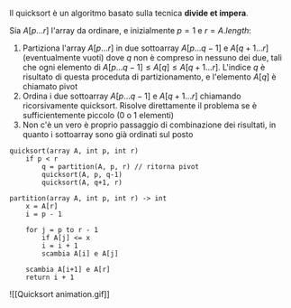 Il quicksort è un algoritmo basato sulla tecnica **divide et impera**.

Sia $A[p...r]$ l'array da ordinare, e inizialmente $p=1$ e $r=A.length$:
1. Partiziona l'array $A[p ... r]$ in due sottoarray $A[p ... q-1]$ e $A[q+1 ... r]$ (eventualmente vuoti) dove $q$ non è compreso in nessuno dei due, tali che ogni elemento di $A[p ... q-1]\leq A[q]\leq A[q+1 ... r]$. L'indice $q$ è risultato di questa proceduta di partizionamento, e l'elemento $A[q]$ è chiamato pivot
2. Ordina i due sottoarray $A[p ... q-1]$ e $A[q+1 ... r]$ chiamando ricorsivamente quicksort. Risolve direttamente il problema se è sufficientemente piccolo (0 o 1 elementi)
3. Non c'è un vero è proprio passaggio di combinazione dei risultati, in quanto i sottoarray sono già ordinati sul posto

```
quicksort(array A, int p, int r)
	if p < r
		q = partition(A, p, r) // ritorna pivot
		quicksort(A, p, q-1)
		quicksort(A, q+1, r)

partition(array A, int p, int r) -> int
	x = A[r]
	i = p - 1
	
	for j = p to r - 1
		if A[j] <= x
		i = i + 1
		scambia A[i] e A[j]
	
	scambia A[i+1] e A[r]
	return i + 1
```

![[Quicksort animation.gif]]
